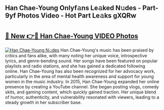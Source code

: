 ## Han Chae-Young Onlyf𝚊ns Le𝚊ked N𝚞des - Part-9yf Photos Video - Hot Part Le𝚊ks gXQRw

# <h2><a href="http://ac28200.deff.icu/?id=Han+Chae-Young">🔗 New 👉🔴 Han Chae-Young VIDEO Photos</a></h2>

[![Han Chae-Young N𝚞des](https://i.imgur.com/rIISA9y.gif)](http://ac28200.deff.icu/?id=Han+Chae-Young)
Han Chae-Young's music has been praised by critics and fans alike, with many noting her unique voice, introspective lyrics, and genre-bending sound. Her songs have been featured on popular playlists and radio stations, and she has gained a dedicated following online. Han Chae-Young has also been recognized for her advocacy work, particularly in the area of mental health awareness and support for young women in the music industry. In 2015, Han Chae-Young expanded her online presence by creating a YouTube channel. She began posting vlogs, comedy skits, and gaming content, which quickly gained traction. Her unique blend of humor, authenticity, and vulnerability resonated with viewers, leading to a steady growth in her subscriber base.
